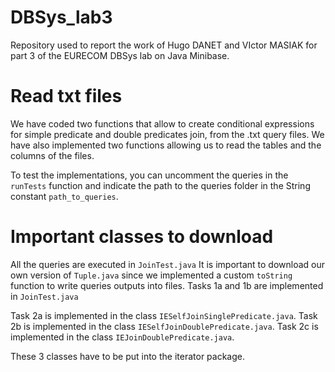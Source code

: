 # DBSys_lab3
Repository used to report the work of Hugo DANET and VIctor MASIAK for part 3 of the EURECOM DBSys lab on Java Minibase.

# Read txt files

We have coded two functions that allow to create conditional expressions for simple predicate and double predicates join, from the .txt query files. 
We have also implemented two functions allowing us to read the tables and the columns of the files.

To test the implementations, you can uncomment the queries in the `runTests` function and indicate the path to the queries folder in the String constant `path_to_queries`.

# Important classes to download

All the queries are executed in `JoinTest.java`
It is important to download our own version of `Tuple.java` since we implemented a custom `toString` function to write queries outputs into files.
Tasks 1a and 1b are implemented in `JoinTest.java`

Task 2a is implemented in the class `IESelfJoinSinglePredicate.java`.
Task 2b is implemented in the class `IESelfJoinDoublePredicate.java`.
Task 2c is implemented in the class `IEJoinDoublePredicate.java`.

These 3 classes have to be put into the iterator package.
